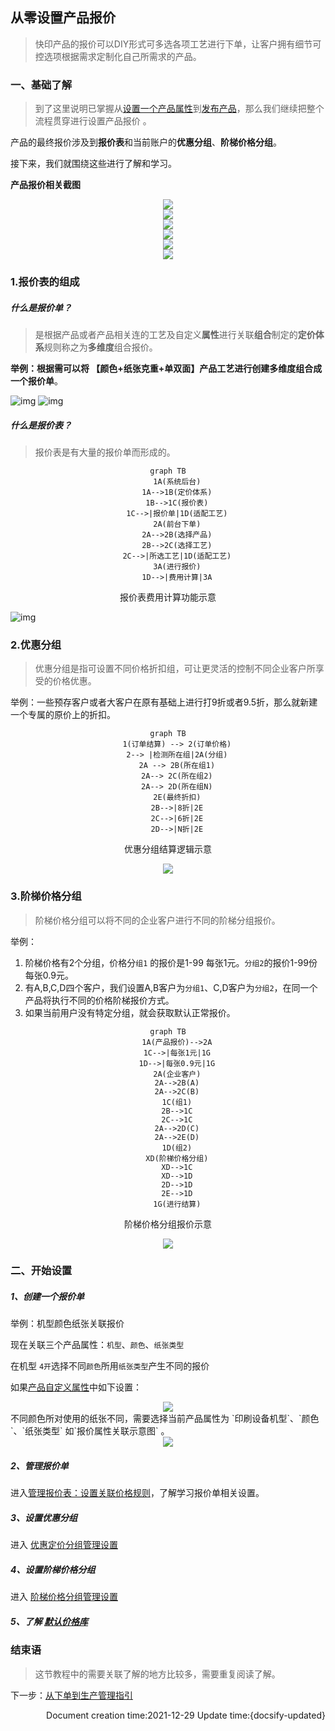 ## 从零设置产品报价

> 快印产品的报价可以DIY形式可多选各项工艺进行下单，让客户拥有细节可控选项根据需求定制化自己所需求的产品。

### 一、基础了解
>  到了这里说明已掌握从[设置一个产品属性](/zh-cn/TopicQuickPrint-SetProductAttributes)到[发布产品](/zh-cn/TopicQuickPrint-AddNewProduct)，那么我们继续把整个流程贯穿进行设置产品报价 。


产品的最终报价涉及到**报价表**和当前账户的**优惠分组**、**阶梯价格分组**。

接下来，我们就围绕这些进行了解和学习。

**产品报价相关截图**
<!-- tabs:start -->

<!-- tab:前台价格展示 -->
<center><img src="/zh-cn/images/Topic/list25.png" style="zoom:100%;" /></center>
<!-- tab:报价表后台展示 -->
<center><img src="/zh-cn/images/Cost-related/list10.png" style="zoom:100%;" /></center>
<!-- tab:阶梯价格后台展示 -->
<center><img src="/zh-cn/images/Cost-related/list13.png" style="zoom:100%;" /></center>
<!-- tab:优惠分组后台展示 -->
<center><img src="/zh-cn/images/Cost-related/list7.png" style="zoom:100%;" /></center>
<!-- tab:阶梯价格分组后台展示 -->
<center><img src="/zh-cn/images/Topic/list52.png" style="zoom:100%;" /></center>
<!-- tab:设置快印报价流程示意 -->
<center><img src="/zh-cn/images/Cost-related/list9.png" style="zoom:100%;" /></center>

<!-- tabs:end -->
### 1.报价表的组成
##### 什么是报价单？

> 是根据产品或者产品相关连的工艺及自定义**属性**进行关联**组合**制定的**定价体系**规则称之为**多维度**组合报价。

**举例：**根据需可以将 【颜色+纸张克重+单双面】产品工艺进行创建多维度组合成一个**报价单**。

<!-- tabs:start -->
<!-- tab:报价单截图 -->
<img src="/zh-cn/images/Cost-related/list11.png" alt="img" style="zoom:100%;" />
<!-- tab:多维度报价列表 -->
<img src="/zh-cn/images/Cost-related/list12.png" alt="img" style="zoom:100%;" />
<!-- tabs:end -->

##### 什么是报价表？

> 报价表是有大量的报价单而形成的。

<!-- tabs:start -->
<!-- tab:报价表逻辑 -->

<center>

```mermaid
graph TB
    1A(系统后台)
    1A-->1B(定价体系)
    1B-->1C(报价表)
    1C-->|报价单|1D(适配工艺)
    2A(前台下单)
    2A-->2B(选择产品)
    2B-->2C(选择工艺)
    2C-->|所选工艺|1D(适配工艺)
    3A(进行报价)
    1D-->|费用计算|3A
```

报价表费用计算功能示意</center>

<!-- tab:报价表截图 -->
<img src="/zh-cn/images/Cost-related/list10.png" alt="img" style="zoom:100%;" />
<!-- tabs:end -->

### 2.优惠分组
> 优惠分组是指可设置不同价格折扣组，可让更灵活的控制不同企业客户所享受的价格优惠。

举例：一些预存客户或者大客户在原有基础上进行打9折或者9.5折，那么就新建一个专属的原价上的折扣。
<!-- tabs:start -->

<!-- tab:优惠结算示意 -->

<center>

```mermaid
graph TB
    1(订单结算) --> 2(订单价格)
    2--> |检测所在组|2A(分组)
    2A --> 2B(所在组1)
    2A--> 2C(所在组2)
    2A--> 2D(所在组N)
    2E(最终折扣)
    2B-->|8折|2E
    2C-->|6折|2E
    2D-->|N折|2E
```

优惠分组结算逻辑示意</center>

<!-- tab:优惠后台展示 -->
<center><img src="/zh-cn/images/Cost-related/list7.png" style="zoom:100%;" /></center>

<!-- tabs:end -->

### 3.阶梯价格分组

> 阶梯价格分组可以将不同的企业客户进行不同的阶梯分组报价。

举例：

1. 阶梯价格有2个分组，价格分`组1` 的报价是1-99 每张1元。`分组2`的报价1-99份每张0.9元。
2. 有A,B,C,D四个客户，我们设置A,B客户为`分组1`、C,D客户为`分组2`，在同一个产品将执行不同的价格阶梯报价方式。
3. 如果当前用户没有特定分组，就会获取默认正常报价。

<!-- tabs:start -->
<!-- tab:阶梯价格分组结算示意 -->

<center>

```mermaid
graph TB
    1A(产品报价)-->2A
    1C-->|每张1元|1G
    1D-->|每张0.9元|1G
    2A(企业客户)
    2A-->2B(A)
    2A-->2C(B)
    1C(组1)
    2B-->1C
    2C-->1C
    2A-->2D(C)
    2A-->2E(D)
    1D(组2)
    XD(阶梯价格分组)
    XD-->1C
    XD-->1D
    2D-->1D
    2E-->1D
    1G(进行结算)
```

阶梯价格分组报价示意</center>


<!-- tab:阶梯价格分组后台展示 -->

<center><img src="/zh-cn/images/Topic/list52.png" style="zoom:100%;" /></center>

<!-- tabs:end -->

### 二、开始设置

##### 1、创建一个报价单

举例：机型颜色纸张关联报价

现在关联三个产品属性：`机型`、`颜色`、`纸张类型`

在机型 `4开`选择不同`颜色`所用`纸张类型`产生不同的报价


<!-- tabs:start -->
<!-- tab:关联逻辑示意图 -->
如果[产品自定义属性](/zh-cn/QuickPrint-SetProductAttributes)中如下设置：
<center><img src="/zh-cn/images/Topic/list1.gif" style="zoom:100%;" /></center>
<!-- tab:创建一个报价单 -->
不同颜色所对使用的纸张不同，需要选择当前产品属性为 `印刷设备机型`、`颜色`、`纸张类型` 如`报价属性关联示意图` 。
<center><img src="/zh-cn/images/Topic/list53.png" style="zoom:100%;" /></center>
<!-- tabs:end -->

##### 2、管理报价单

进入[管理报价表：设置关联价格规则](/zh-cn/PricingSystem?id=管理报价表：设置关联价格规则)，了解学习报价单相关设置。

##### 3、设置优惠分组

进入 [优惠定价分组管理设置](/zh-cn/PricingSystem?id=优惠定价分组)

##### 4、设置阶梯价格分组

进入 [阶梯价格分组管理设置](/zh-cn/PricingSystem?id=阶梯价格分组)

##### 5、了解 [默认价格库](/zh-cn/PricingSystem?id=默认价格库)

### 结束语
> 这节教程中的需要关联了解的地方比较多，需要重复阅读了解。

下一步：[从下单到生产管理指引](/zh-cn/TopicQuickPrint-FromAddOrderToProduction)

<p align="right">Document creation time:2021-12-29   Update time:{docsify-updated} </p> 